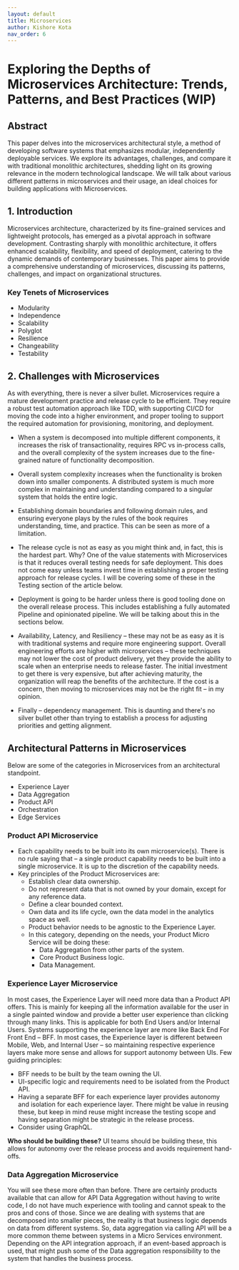 ```yaml
---
layout: default
title: Microservices
author: Kishore Kota
nav_order: 6
---
```


# Exploring the Depths of Microservices Architecture: Trends, Patterns, and Best Practices (WIP)

## Abstract
This paper delves into the microservices architectural style, a method of developing software systems that emphasizes modular, independently deployable services. We explore its advantages, challenges, and compare it with traditional monolithic architectures, shedding light on its growing relevance in the modern technological landscape. We will talk about various different patterns in microservices and their usage, an ideal choices for building applications with Microservices.

## 1. Introduction
Microservices architecture, characterized by its fine-grained services and lightweight protocols, has emerged as a pivotal approach in software development. Contrasting sharply with monolithic architecture, it offers enhanced scalability, flexibility, and speed of deployment, catering to the dynamic demands of contemporary businesses. This paper aims to provide a comprehensive understanding of microservices, discussing its patterns, challenges, and impact on organizational structures.

### Key Tenets of Microservices

- Modularity
- Independence
- Scalability
- Polyglot 
- Resilience
- Changeability
- Testability

## 2. Challenges with Microservices

As with everything, there is never a silver bullet. Microservices require a mature development practice and release cycle to be efficient. They require a robust test automation approach like TDD, with supporting CI/CD for moving the code into a higher environment, and proper tooling to support the required automation for provisioning, monitoring, and deployment. 

- When a system is decomposed into multiple different components, it increases the risk of transactionality, requires RPC vs in-process calls, and the overall complexity of the system increases due to the fine-grained nature of functionality decomposition.

- Overall system complexity increases when the functionality is broken down into smaller components. A distributed system is much more complex in maintaining and understanding compared to a singular system that holds the entire logic.

- Establishing domain boundaries and following domain rules, and ensuring everyone plays by the rules of the book requires understanding, time, and practice. This can be seen as more of a limitation.

- The release cycle is not as easy as you might think and, in fact, this is the hardest part. Why? One of the value statements with Microservices is that it reduces overall testing needs for safe deployment. This does not come easy unless teams invest time in establishing a proper testing approach for release cycles. I will be covering some of these in the Testing section of the article below.

- Deployment is going to be harder unless there is good tooling done on the overall release process. This includes establishing a fully automated Pipeline and opinionated pipeline. We will be talking about this in the sections below.

- Availability, Latency, and Resiliency – these may not be as easy as it is with traditional systems and require more engineering support. Overall engineering efforts are higher with microservices – these techniques may not lower the cost of product delivery, yet they provide the ability to scale when an enterprise needs to release faster. The initial investment to get there is very expensive, but after achieving maturity, the organization will reap the benefits of the architecture. If the cost is a concern, then moving to microservices may not be the right fit – in my opinion.

- Finally – dependency management. This is daunting and there's no silver bullet other than trying to establish a process for adjusting priorities and getting alignment.

## Architectural Patterns in Microservices

Below are some of the categories in Microservices from an architectural standpoint. 
- Experience Layer
- Data Aggregation
- Product API
- Orchestration 
- Edge Services

### Product API Microservice
- Each capability needs to be built into its own microservice(s). There is no rule saying that – a single product capability needs to be built into a single microservice. It is up to the discretion of the capability needs.
- Key principles of the Product Microservices are:
  - Establish clear data ownership.
  - Do not represent data that is not owned by your domain, except for any reference data. 
  - Define a clear bounded context.
  - Own data and its life cycle, own the data model in the analytics space as well.
  - Product behavior needs to be agnostic to the Experience Layer.
  - In this category, depending on the needs, your Product Micro Service will be doing these:
    - Data Aggregation from other parts of the system.
    - Core Product Business logic.
    - Data Management.

### Experience Layer Microservice
In most cases, the Experience Layer will need more data than a Product API offers. This is mainly for keeping all the information available for the user in a single painted window and provide a better user experience than clicking through many links. This is applicable for both End Users and/or Internal Users.
Systems supporting the experience layer are more like Back End For Front End – BFF. In most cases, the Experience layer is different between Mobile, Web, and Internal User – so maintaining respective experience layers make more sense and allows for support autonomy between UIs.
Few guiding principles:
- BFF needs to be built by the team owning the UI.
- UI-specific logic and requirements need to be isolated from the Product API.
- Having a separate BFF for each experience layer provides autonomy and isolation for each experience layer. There might be value in reusing these, but keep in mind reuse might increase the testing scope and having separation might be strategic in the release process.
- Consider using GraphQL.

**Who should be building these?** UI teams should be building these, this allows for autonomy over the release process and avoids requirement hand-offs.

### Data Aggregation Microservice
You will see these more often than before. There are certainly products available that can allow for API Data Aggregation without having to write code, I do not have much experience with tooling and cannot speak to the pros and cons of those. Since we are dealing with systems that are decomposed into smaller pieces, the reality is that business logic depends on data from different systems. So, data aggregation via calling API will be a more common theme between systems in a Micro Services environment. Depending on the API integration approach, if an event-based approach is used, that might push some of the Data aggregation responsibility to the system that handles the business process.
